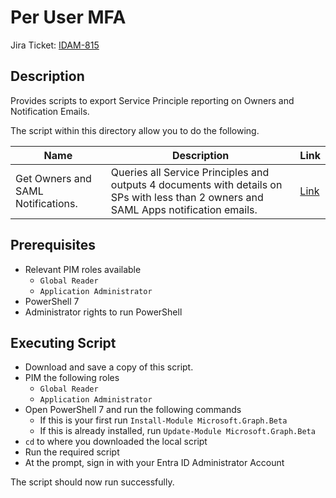 # Per User MFA

Jira Ticket: [IDAM-815](https://dsdmoj.atlassian.net/browse/IDAM-815)

## Description

Provides scripts to export Service Principle reporting on Owners and Notification Emails.

The script within this directory allow you to do the following.

| Name | Description | Link |
|------|-------------|------|
| Get Owners and SAML Notifications. | Queries all Service Principles and outputs 4 documents with details on SPs with less than 2 owners and SAML Apps notification emails. | [Link](./SPGetAll.ps1) |

## Prerequisites

- Relevant PIM roles available
    - `Global Reader`
    - `Application Administrator`
- PowerShell 7
- Administrator rights to run PowerShell 

## Executing Script

* Download and save a copy of this script.
* PIM the following roles
    - `Global Reader`
    - `Application Administrator`
* Open PowerShell 7 and run the following commands
    * If this is your first run `Install-Module Microsoft.Graph.Beta`
    * If this is already installed, run `Update-Module Microsoft.Graph.Beta`
* `cd` to where you downloaded the local script
* Run the required script
* At the prompt, sign in with your Entra ID Administrator Account

The script should now run successfully.
